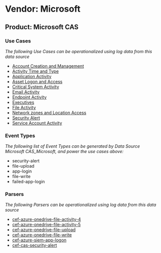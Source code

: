 Vendor: Microsoft
=================
Product: Microsoft CAS
----------------------

### Use Cases

_The following Use Cases can be operationalized using log data from this data source_

* [Account Creation and Management](../UseCases/usecase_account_creation_and_management.md)
* [Activity Time  and Type](../UseCases/usecase_activity_time__and_type.md)
* [Application Activity](../UseCases/usecase_application_activity.md)
* [Asset Logon and Access](../UseCases/usecase_asset_logon_and_access.md)
* [Critical System Activity](../UseCases/usecase_critical_system_activity.md)
* [Email Activity](../UseCases/usecase_email_activity.md)
* [Endpoint Activity](../UseCases/usecase_endpoint_activity.md)
* [Executives](../UseCases/usecase_executives.md)
* [File Activity](../UseCases/usecase_file_activity.md)
* [Network zones and Location Access](../UseCases/usecase_network_zones_and_location_access.md)
* [Security Alert](../UseCases/usecase_security_alert.md)
* [Service Account Activity](../UseCases/usecase_service_account_activity.md)


### Event Types

_The following list of Event Types can be generated by Data Source Microsoft CAS_Microsoft, and power the use cases above:_

- security-alert
- file-upload
- app-login
- file-write
- failed-app-login


### Parsers

_The following Parsers can be operationalized using log data from this data source_

* [cef-azure-onedrive-file-activity-4](../Parsers/parserContent_cef-azure-onedrive-file-activity-4.md)
* [cef-azure-onedrive-file-activity-5](../Parsers/parserContent_cef-azure-onedrive-file-activity-5.md)
* [cef-azure-onedrive-file-upload](../Parsers/parserContent_cef-azure-onedrive-file-upload.md)
* [cef-azure-onedrive-file-write](../Parsers/parserContent_cef-azure-onedrive-file-write.md)
* [cef-azure-siem-app-logon](../Parsers/parserContent_cef-azure-siem-app-logon.md)
* [cef-cas-security-alert](../Parsers/parserContent_cef-cas-security-alert.md)
